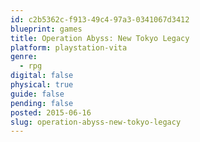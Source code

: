 ```yaml
---
id: c2b5362c-f913-49c4-97a3-0341067d3412
blueprint: games
title: Operation Abyss: New Tokyo Legacy
platform: playstation-vita
genre:
  - rpg
digital: false
physical: true
guide: false
pending: false
posted: 2015-06-16
slug: operation-abyss-new-tokyo-legacy
---
```

